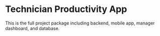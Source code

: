 # Technician Productivity App

This is the full project package including backend, mobile app, manager dashboard, and database.

